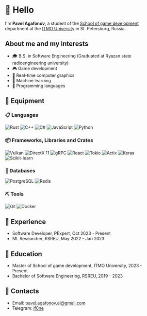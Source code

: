 # 👋 Hello

I'm **Pavel Agafonov**, a student of the [School of game development](https://itmo.games/) department at the [ITMO University](https://en.itmo.ru/en/) in St. Petersburg, Russia.

## About me and my interests

- 🎓 B.S. in Software Engineering (Graduated at Ryazan state radioengineering university)
- 🎮 Game development
- 🌋 Real-time computer graphics
- 🧠 Machine learning
- 📕 Programming languages

## 🎒 Equipment

### 📋 Languages

![Rust](https://img.shields.io/badge/Rust-caf0f8?logo=rust&style=for-the-badge&logoColor=black)
![C++](https://img.shields.io/badge/C++-ade8f4?logo=c%2B%2B&style=for-the-badge&logoColor=black)
![C#](https://img.shields.io/badge/C%23-90e0ef?&logo=csharp&style=for-the-badge&logoColor=black)
![JavaScript](https://img.shields.io/badge/JavaScript-48cae4?&logo=javascript&style=for-the-badge&logoColor=white)
![Python](https://img.shields.io/badge/python-00b4d8?&logo=python&style=for-the-badge&logoColor=white)

### 📦 Frameworks, Libraries and Crates

![Vulkan](https://img.shields.io/badge/Vulkan-9b2226?logo=vulkan&style=for-the-badge&logoColor=white)
![DirectX 11](https://img.shields.io/badge/DirectX11-19E57F?logo=dx11&style=for-the-badge&logoColor=black)
![gRPC](https://img.shields.io/badge/gRPC-0a9396?logo=grpc&style=for-the-badge&logoColor=white)
![React](https://img.shields.io/badge/React-94d2bd?logo=React&style=for-the-badge&logoColor=black)
![Tokio](https://img.shields.io/badge/Tokio-e9d8a6?logo=Tokio&style=for-the-badge&logoColor=black)
![Actix](https://img.shields.io/badge/Actix-ee9b00?logo=Actix&style=for-the-badge&logoColor=white)
![Keras](https://img.shields.io/badge/Keras-ca6702?logo=keras&style=for-the-badge&logoColor=white)
![Scikit-learn](https://img.shields.io/badge/scikitlearn-bb3e03?logo=scikitlearn&style=for-the-badge&logoColor=white)

### 💾 Databases

![PostgreSQL](https://img.shields.io/badge/PostgreSQL-81b29a?logo=PostgreSQL&style=for-the-badge&logoColor=white)
![Redis](https://img.shields.io/badge/Redis-d62828?logo=Redis&style=for-the-badge&logoColor=white)

### ⛏️ Tools

![Git](https://img.shields.io/badge/git-eddea4?logo=git&style=for-the-badge&logoColor=black)
![Docker](https://img.shields.io/badge/Docker-0fa3b1?logo=Docker&style=for-the-badge&logoColor=white)

## 💼 Experience
- Software Developer, PExpert, Oct 2023 - Present
- ML Researcher, RSREU, May 2022 - Jan 2023

## 🧠 Education

- Master of School of game development, ITMO University, 2023 - Present
- Bachelor of Software Engineering, RSREU, 2019 - 2023

## 📧 Contacts

- Email: pavel.agafonov.al@gmail.com
- Telegram: [if0ne](https://t.me/if0ne)
